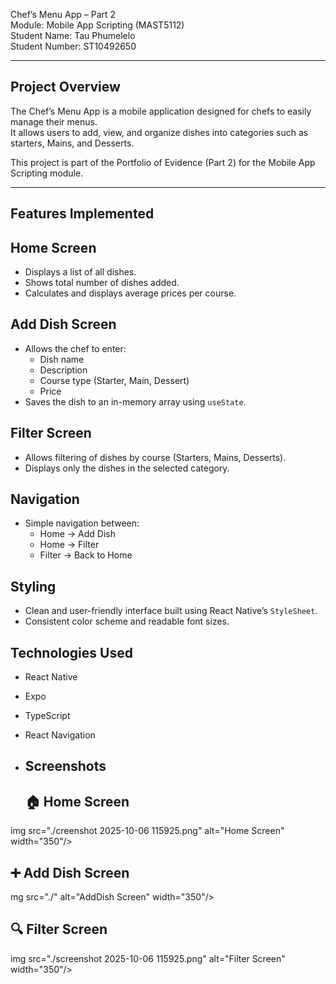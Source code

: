  Chef’s Menu App – Part 2  
Module: Mobile App Scripting (MAST5112)  
Student Name: Tau Phumelelo  
Student Number: ST10492650  

---

## Project Overview
The Chef’s Menu App is a mobile application designed for chefs to easily manage their menus.  
It allows users to add, view, and organize dishes into categories such as starters, Mains, and Desserts.  

This project is part of the Portfolio of Evidence (Part 2) for the Mobile App Scripting module.

---

##  Features Implemented
## Home Screen
- Displays a list of all dishes.  
- Shows total number of dishes added.  
- Calculates and displays average prices per course.  

## Add Dish Screen
- Allows the chef to enter:
  - Dish name  
  - Description  
  - Course type (Starter, Main, Dessert)  
  - Price  
- Saves the dish to an in-memory array using `useState`.

## Filter Screen
- Allows filtering of dishes by course (Starters, Mains, Desserts).  
- Displays only the dishes in the selected category.  

## Navigation
- Simple navigation between:
  - Home → Add Dish  
  - Home → Filter  
  - Filter → Back to Home  

## Styling
- Clean and user-friendly interface built using React Native’s `StyleSheet`.  
- Consistent color scheme and readable font sizes.



##  Technologies Used
- React Native
- Expo
- TypeScript 
- React Navigation

- ## Screenshots

  ## 🏠 Home Screen
img src="./creenshot 2025-10-06 115925.png" alt="Home Screen" width="350"/>

## ➕ Add Dish Screen
mg src="./" alt="AddDish Screen" width="350"/>

## 🔍 Filter Screen
img src="./screenshot 2025-10-06 115925.png" alt="Filter Screen" width="350"/>
 







